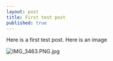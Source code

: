 ```yaml
---
layout: post
title: First test post
published: true
---
```

Here is a first test post. Here is an image 

![IMG_3463.PNG.jpg]({{site.baseurl}}/_posts/IMG_3463.PNG.jpg)
